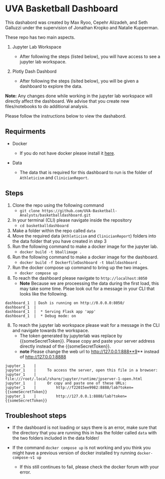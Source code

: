 # UVA Basketball Dashboard
This dashabord was created by Max Ryoo, Cepehr Alizadeh, and Seth Galluzzi under the supervision of Jonathan Kropko and Natalie Kupperman.

These repo has two main aspects.
1. Jupyter Lab Workspace
    - After following the steps (listed below), you will have access to see a jupyter lab workspace.

2. Plotly Dash Dashbord
    - After following the steps (lsited below), you will be given a dashboard to explore the data.

**Note:** Any changes done while working in the jupyter lab workspace will directly affect the dashboard. We advise that you create new files/notebooks to do additional analysis.

Please follow the instructions below to view the dashabord.

## Requirments

- Docker
    - If you do not have docker please install it [here](https://www.docker.com/).

- Data 
    - The data that is required for this dashboard to run is the folder of `Athleticism` and `ClinicianReport`.

## Steps
1. Clone the repo using the following command
    - `git clone https://github.com/UVA-Basketball-Analysts/basketballdashboard.git`
2. In your terminal (CLI) please navigate inside the repository
    - `cd basketballdashboard`
3. Make a folder within the repo called `data`
4. Move the required data (`Athleticism` and `ClinicianReport`) folders into the data folder that you have created in step 3
5. Run the following command to make a docker image for the jupyter lab.
    - `docker build -t bballimage .`
6. Run the following command to make a docker image for the dashboard.
    - `docker build -f DockerfileDashboard -t bballdashboard .`
7. Run the docker compose up command to bring up the two images.
    - `docker compose up`
8. To reach the dashboard please navigate to `http://localhost:8050`
    - **Note** Because we are proceessing the data during the first load, this may take some time. Pleae look out for a message in your CLI that looks like the following. 
    
```
dashboard_1  | Dash is running on http://0.0.0.0:8050/
dashboard_1  | 
dashboard_1  |  * Serving Flask app 'app'
dashboard_1  |  * Debug mode: on
```
8. To reach the jupyter lab workspace please wait for a message in the CLI and navigate towards the workspace.
    - The token generated by jupyterlab was replace by {{someSecretToken}}. Please copy and paste your server address directly instead of the {{someSecretToken}}.
    - **note** Please change the web url to http://127.0.0.1:888**9** instead of http://127.0.0.1:8888
```
jupyter_1    |     
jupyter_1    |     To access the server, open this file in a browser:
jupyter_1    |         file:///root/.local/share/jupyter/runtime/jpserver-1-open.html
jupyter_1    |     Or copy and paste one of these URLs:
jupyter_1    |         http://f22015ee9982:8888/lab?token={{someSecretToken}}
jupyter_1    |         http://127.0.0.1:8888/lab?token={{someSecretToken}}
```

## Troubleshoot steps
- If the dashboard is not loading or says there is an error, make sure that the directory that you are running this in has the folder called `data` with the two folders included in the data folder/

- If the command `docker compose up` is not working and you think you might have a previous version of docker installed try running `docker-compose-v1 up`
    - If this still continues to fail, please check the docker forum with your error.
